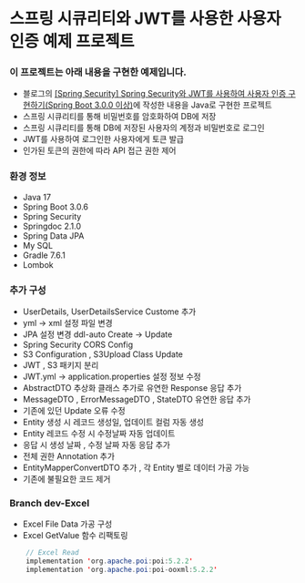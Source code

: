 # 스프링 시큐리티와 JWT를 사용한 사용자 인증 예제 프로젝트
### 이 프로젝트는 아래 내용을 구현한 예제입니다.
- 블로그의 [[Spring Security] Spring Security와 JWT를 사용하여 사용자 인증 구현하기(Spring Boot 3.0.0 이상)](https://colabear754.tistory.com/171)에 작성한 내용을 Java로 구현한 프로젝트
- 스프링 시큐리티를 통해 비밀번호를 암호화하여 DB에 저장
- 스프링 시큐리티를 통해 DB에 저장된 사용자의 계정과 비밀번호로 로그인
- JWT를 사용하여 로그인한 사용자에게 토큰 발급
- 인가된 토큰의 권한에 따라 API 접근 권한 제어


### 환경 정보
- Java 17
- Spring Boot 3.0.6
- Spring Security
- Springdoc 2.1.0
- Spring Data JPA
- My SQL
- Gradle 7.6.1
- Lombok

### 추가 구성
- UserDetails, UserDetailsService Custome 추가 
- yml -> xml 설정 파일 변경
- JPA 설정 변경 ddl-auto Create -> Update
- Spring Security CORS Config
- S3 Configuration , S3Upload Class Update
- JWT , S3 패키지 분리
- JWT.yml -> application.properties 설정 정보 수정
- AbstractDTO 추상화 클래스 추가로 유연한 Response 응답 추가
- MessageDTO , ErrorMessageDTO , StateDTO 유연한 응답 추가
- 기존에 있던 Update 오류 수정 
- Entity 생성 시 레코드 생성일, 업데이트 컬럼 자동 생성
- Entity 레코드 수정 시 수정날짜 자동 업데이트
- 응답 시 생성 날짜 , 수정 날짜 자동 응답 추가
- 전체 권한 Annotation 추가
- EntityMapperConvertDTO 추가 , 각 Entity 별로 데이터 가공 가능 
- 기존에 불필요한 코드 제거

### Branch dev-Excel
- Excel File Data 가공 구성
- Excel GetValue 함수 리팩토링
```java
    // Excel Read
    implementation 'org.apache.poi:poi:5.2.2'
    implementation 'org.apache.poi:poi-ooxml:5.2.2'
```
